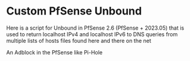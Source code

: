# Custom PfSense Unbound

Here is a script for Unbound in PfSense 2.6 (PfSense + 2023.05) that is used to return localhost IPv4 and localhost IPv6 to DNS queries from multiple lists of hosts files found here and there on the net

An Adblock in the PfSense like Pi-Hole
